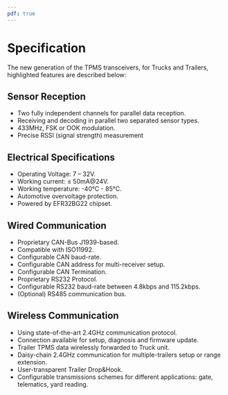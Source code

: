 ```yaml
---
pdf: true
---
```


# Specification

The new generation of the TPMS transceivers, for Trucks and Trailers, highlighted features are described below:

## Sensor Reception

- Two fully independent channels for parallel data reception.
- Receiving and decoding in parallel two separated sensor types.
- 433MHz, FSK or OOK modulation.
- Precise RSSI (signal strength) measurement

## Electrical Specifications

- Operating Voltage: 7 – 32V.
- Working current: ≤ 50mA@24V.
- Working temperature: -40°C - 85°C.
- Automotive overvoltage protection.
- Powered by EFR32BG22 chipset.

## Wired Communication

- Proprietary CAN-Bus J1939-based.
- Compatible with ISO11992.
- Configurable CAN baud-rate.
- Configurable CAN address for multi-receiver setup.
- Configurable CAN Termination.
- Proprietary RS232 Protocol.
- Configurable RS232 baud-rate between 4.8kbps and 115.2kbps.
- (Optional) RS485 communication bus.
  
## Wireless Communication
  
- Using state-of-the-art 2.4GHz communication protocol.
- Connection available for setup, diagnosis and firmware update.
- Trailer TPMS data wirelessly forwarded to Truck unit.
- Daisy-chain 2.4GHz communication for multiple-trailers setup or range extension.
- User-transparent Trailer Drop&Hook.
- Configurable transmissions schemes for different applications: gate, telematics, yard reading.
